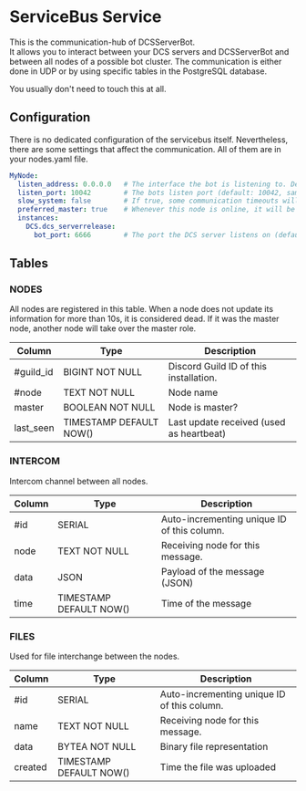 # ServiceBus Service
This is the communication-hub of DCSServerBot.<br>
It allows you to interact between your DCS servers and DCSServerBot and between all nodes of a possible bot cluster.
The communication is either done in UDP or by using specific tables in the PostgreSQL database.

You usually don't need to touch this at all.

## Configuration
There is no dedicated configuration of the servicebus itself. Nevertheless, there are some settings that affect the
communication. All of them are in your nodes.yaml file.

```yaml
MyNode:
  listen_address: 0.0.0.0   # The interface the bot is listening to. Default: all interfaces (0.0.0.0)
  listen_port: 10042        # The bots listen port (default: 10042, same as FunkMan)
  slow_system: false        # If true, some communication timeouts will be increased (default: false)
  preferred_master: true    # Whenever this node is online, it will be the master (default: false)
  instances:
    DCS.dcs_serverrelease:
      bot_port: 6666        # The port the DCS server listens on (default: 6666, increasing by one for each server)
```

## Tables
### NODES
All nodes are registered in this table. When a node does not update its information for more than 10s, it is considered
dead. If it was the master node, another node will take over the master role.

| Column    | Type                    | Description                              |
|-----------|-------------------------|------------------------------------------|
| #guild_id | BIGINT NOT NULL         | Discord Guild ID of this installation.   |
| #node     | TEXT NOT NULL           | Node name                                |
| master    | BOOLEAN NOT NULL        | Node is master?                          |
| last_seen | TIMESTAMP DEFAULT NOW() | Last update received (used as heartbeat) |


### INTERCOM
Intercom channel between all nodes.

| Column    | Type                    | Description                                 |
|-----------|-------------------------|---------------------------------------------|
| #id       | SERIAL                  | Auto-incrementing unique ID of this column. |
| node      | TEXT NOT NULL           | Receiving node for this message.            |
| data      | JSON                    | Payload of the message (JSON)               |
| time      | TIMESTAMP DEFAULT NOW() | Time of the message                         |

### FILES
Used for file interchange between the nodes.

| Column  | Type                    | Description                                 |
|---------|-------------------------|---------------------------------------------|
| #id     | SERIAL                  | Auto-incrementing unique ID of this column. |
| name    | TEXT NOT NULL           | Receiving node for this message.            |
| data    | BYTEA NOT NULL          | Binary file representation                  |
| created | TIMESTAMP DEFAULT NOW() | Time the file was uploaded                  |
